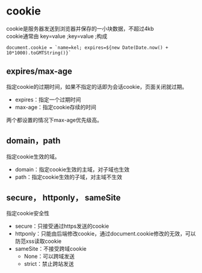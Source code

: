 # cookie

cookie是服务器发送到浏览器并保存的一小块数据，不超过4kb  
cookie通常由 key=value ;key=value ;构成
```
document.cookie = `name=kel; expires=${new Date(Date.now() + 10*1000).toGMTString()}`
```

## expires/max-age

指定cookie的过期时间，如果不指定的话即为会话cookie，页面关闭就过期。

- expires：指定一个过期时间
- max-age：指定cookie存续的时间

两个都设置的情况下max-age优先级高。

## domain，path

指定cookie生效的域。

- domain：指定cookie生效的主域，对子域也生效
- path：指定cookie生效的子域，对主域不生效

## secure， httponly， sameSite

指定cookie安全性

- secure：只接受通过https发送的cookie
- httponly：只能由后端修改cookie，通过document.cookie修改的无效，可以防范xss读取cookie
- sameSite：不接受跨域cookie
  - None：可以跨域发送
  - strict：禁止跨站发送